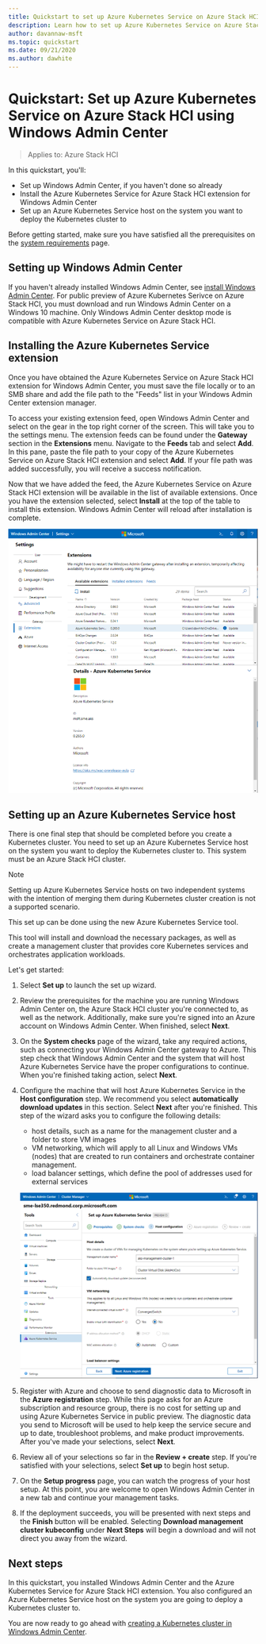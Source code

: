 ```yaml
---
title: Quickstart to set up Azure Kubernetes Service on Azure Stack HCI using Windows Admin Center
description: Learn how to set up Azure Kubernetes Service on Azure Stack HCI using Windows Admin Center
author: davannaw-msft
ms.topic: quickstart
ms.date: 09/21/2020
ms.author: dawhite
---
```

# Quickstart: Set up Azure Kubernetes Service on Azure Stack HCI using Windows Admin Center

> Applies to: Azure Stack HCI

In this quickstart, you'll: 
* Set up Windows Admin Center, if you haven't done so already
* Install the Azure Kubernetes Service for Azure Stack HCI extension for Windows Admin Center
* Set up an Azure Kubernetes Service host on the system you want to deploy the Kubernetes cluster to

Before getting started, make sure you have satisfied all the prerequisites on the [system requirements](.\system-requirements.md) page.

## Setting up Windows Admin Center
If you haven't already installed Windows Admin Center, see [install Windows Admin Center](https://docs.microsoft.com/windows-server/manage/windows-admin-center/deploy/install). For public preview of Azure Kubernetes Serivce on Azure Stack HCI, you must download and run Windows Admin Center on a Windows 10 machine. Only Windows Admin Center desktop mode is compatible with Azure Kubernetes Service on Azure Stack HCI.

## Installing the Azure Kubernetes Service extension
Once you have obtained the Azure Kubernetes Service on Azure Stack HCI extension for Windows Admin Center, you must save the file locally or to an SMB share and add the file path to the "Feeds" list in your Windows Admin Center extension manager. 

To access your existing extension feed, open Windows Admin Center and select on the gear in the top right corner of the screen. This will take you to the settings menu. The extension feeds can be found under the **Gateway** section in the **Extensions** menu. Navigate to the **Feeds** tab and select **Add**. In this pane, paste the file path to your copy of the Azure Kubernetes Service on Azure Stack HCI extension and select **Add**. If your file path was added successfully, you will receive a success notification. 

Now that we have added the feed, the Azure Kubernetes Service on Azure Stack HCI extension will be available in the list of available extensions. Once you have the extension selected, select **Install** at the top of the table to install this extension. Windows Admin Center will reload after installation is complete. 

[ ![View of the available extension list in Windows Admin Center extension manager.](.\media\extension-manager.png) ](.\media\setup\extension-manager.png#lightbox)

## Setting up an Azure Kubernetes Service host
There is one final step that should be completed before you create a Kubernetes cluster. You need to set up an Azure Kubernetes Service host on the system you want to deploy the Kubernetes cluster to. This system must be an Azure Stack HCI cluster. 

> [!NOTE] 
> Setting up Azure Kubernetes Service hosts on two independent systems with the intention of merging them during Kubernetes cluster creation is not a supported scenario. 

This set up can be done using the new Azure Kubernetes Service tool. 

This tool will install and download the necessary packages, as well as create a management cluster that provides core Kubernetes services and orchestrates application workloads. 

Let's get started: 
1. Select **Set up** to launch the set up wizard.
2. Review the prerequisites for the machine you are running Windows Admin Center on, the Azure Stack HCI cluster you're connected to, as well as the network. Additionally, make sure you're signed into an Azure account on Windows Admin Center. When finished, select **Next**.
3. On the **System checks** page of the wizard, take any required actions, such as connecting your Windows Admin Center gateway to Azure. This step check that Windows Admin Center and the system that will host Azure Kubernetes Service have the proper configurations to continue. When you're finished taking action, select **Next**.
4. Configure the machine that will host Azure Kubernetes Service in the **Host configuration** step. We recommend you select **automatically download updates** in this section. Select **Next** after you're finished. This step of the wizard asks you to configure the following details:
    * host details, such as a name for the management cluster and a folder to store VM images
    * VM networking, which will apply to all Linux and Windows VMs (nodes) that are created to run containers and orchestrate container management. 
    * load balancer settings, which define the pool of addresses used for external services

    ![Illustrates the Host configuration step of the Azure Kubernetes Service host wizard.](.\media\setup\host-configuration.png)

5. Register with Azure and choose to send diagnostic data to Microsoft in the **Azure registration** step. While this page asks for an Azure subscription and resource group, there is no cost for setting up and using Azure Kubernetes Service in public preview. The diagnostic data you send to Microsoft will be used to help keep the service secure and up to date, troubleshoot problems, and make product improvements. After you've made your selections, select **Next**.
6. Review all of your selections so far in the **Review + create** step. If you're satisfied with your selections, select **Set up** to begin host setup. 
7. On the **Setup progress** page, you can watch the progress of your host setup. At this point, you are welcome to open Windows Admin Center in a new tab and continue your management tasks. 
8. If the deployment succeeds, you will be presented with next steps and the **Finish** button will be enabled. Selecting **Download management cluster kubeconfig** under **Next Steps** will begin a download and will not direct you away from the wizard. 

## Next steps

In this quickstart, you installed Windows Admin Center and the Azure Kubernetes Service for Azure Stack HCI extension. You also configured an Azure Kubernetes Service host on the system you are going to deploy a Kubernetes cluster to.

You are now ready to go ahead with [creating a Kubernetes cluster in Windows Admin Center](.\create-kubernetes-cluster.md).
